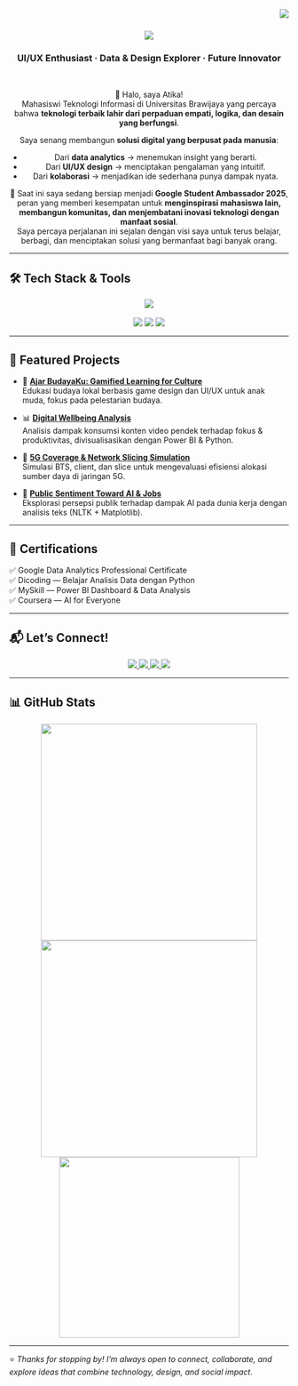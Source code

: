 <img align="right" src="https://visitor-badge.laobi.icu/badge?page_id=atikfriana.atikfriana" />

<h1 align="center">
  <img src="https://readme-typing-svg.herokuapp.com/?font=Righteous&size=35&color=00C851&center=true&vCenter=true&width=600&height=70&duration=4000&lines=Halo!+👋;+Saya+Atika+Arifiana!;" />
</h1>

<h3 align="center">UI/UX Enthusiast · Data & Design Explorer · Future Innovator</h3>

<br/>

<div align="center">

🌱 Halo, saya Atika!  
Mahasiswi Teknologi Informasi di Universitas Brawijaya yang percaya bahwa **teknologi terbaik lahir dari perpaduan empati, logika, dan desain yang berfungsi**.  

Saya senang membangun **solusi digital yang berpusat pada manusia**:  
- Dari **data analytics** → menemukan insight yang berarti.  
- Dari **UI/UX design** → menciptakan pengalaman yang intuitif.  
- Dari **kolaborasi** → menjadikan ide sederhana punya dampak nyata.  

🚀 Saat ini saya sedang bersiap menjadi **Google Student Ambassador 2025**, peran yang memberi kesempatan untuk **menginspirasi mahasiswa lain, membangun komunitas, dan menjembatani inovasi teknologi dengan manfaat sosial**.  
Saya percaya perjalanan ini sejalan dengan visi saya untuk terus belajar, berbagi, dan menciptakan solusi yang bermanfaat bagi banyak orang.  

</div>

---

## 🛠️ Tech Stack & Tools

<div align="center">
  <img src="https://skillicons.dev/icons?i=python,github,vscode,figma,react,nextjs" />
  <br><br>
  <img src="https://img.shields.io/badge/SwiftUI-Apple%20Ecosystem-black?style=for-the-badge&logo=swift&logoColor=white" />
  <img src="https://img.shields.io/badge/PowerBI-Data%20Viz-yellow?style=for-the-badge&logo=powerbi&logoColor=white" />
  <img src="https://img.shields.io/badge/Google%20Looker%20Studio-Data%20Reporting-blue?style=for-the-badge&logo=googleanalytics&logoColor=white" />
</div>

---

## 📂 Featured Projects

* 🎨 [**Ajar BudayaKu: Gamified Learning for Culture**](https://github.com/atikfriana/ajar-budayaku)  
  Edukasi budaya lokal berbasis game design dan UI/UX untuk anak muda, fokus pada pelestarian budaya.

* 📊 [**Digital Wellbeing Analysis**](https://github.com/atikfriana/digital-wellbeing-analysis)  
  Analisis dampak konsumsi konten video pendek terhadap fokus & produktivitas, divisualisasikan dengan Power BI & Python.

* 📡 [**5G Coverage & Network Slicing Simulation**](https://github.com/atikfriana/network-slicing-5g-python/tree/main)  
  Simulasi BTS, client, dan slice untuk mengevaluasi efisiensi alokasi sumber daya di jaringan 5G.

* 🧠 [**Public Sentiment Toward AI & Jobs**](https://github.com/atikfriana/sentiment-ai-vs-jobs)  
  Eksplorasi persepsi publik terhadap dampak AI pada dunia kerja dengan analisis teks (NLTK + Matplotlib).

---

## 📜 Certifications

✅ Google Data Analytics Professional Certificate  
✅ Dicoding — Belajar Analisis Data dengan Python  
✅ MySkill — Power BI Dashboard & Data Analysis  
✅ Coursera — AI for Everyone  

---

## 📬 Let’s Connect!

<div align="center">
  <a href="mailto:atikafit.arifiana@gmail.com">
    <img src="https://img.shields.io/badge/Gmail-333333?style=for-the-badge&logo=gmail&logoColor=red" />
  </a>
  <a href="https://linkedin.com/in/atika-arifiana" target="_blank">
    <img src="https://img.shields.io/badge/LinkedIn-0077B5?style=for-the-badge&logo=linkedin&logoColor=white" />
  </a>
  <a href="https://www.behance.net/gallery/230035189/Portfolio-Atika-Fitria-Arifiana" target="_blank">
    <img src="https://img.shields.io/badge/Portfolio-FF5722?style=for-the-badge&logo=todoist&logoColor=white" />
  </a>
  <a href="https://github.com/atikfriana" target="_blank">
    <img src="https://img.shields.io/badge/GitHub-000000?style=for-the-badge&logo=github&logoColor=white" />
  </a>
</div>

---

## 📊 GitHub Stats

<div align="center">
  <img width=390 src="https://github-readme-streak-stats-salesp07.vercel.app/?user=atikfriana&count_private=true&theme=radical&border_radius=10" />
  <img width=390 src="https://github-readme-stats.vercel.app/api?username=atikfriana&show_icons=true&count_private=true&theme=radical&border_radius=10" />
  <br/>
  <img width=325 src="https://github-readme-stats.vercel.app/api/top-langs/?username=atikfriana&layout=compact&langs_count=8&theme=radical&border_radius=10" />
</div>

---

⭐️ *Thanks for stopping by! I’m always open to connect, collaborate, and explore ideas that combine technology, design, and social impact.*  
